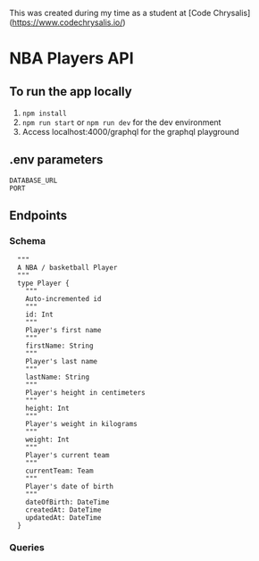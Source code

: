 This was created during my time as a student at [Code Chrysalis] (https://www.codechrysalis.io/)

# NBA Players API

## To run the app locally

1. `npm install`
2. `npm run start` or `npm run dev` for the dev environment
3. Access localhost:4000/graphql for the graphql playground

## .env parameters

```
DATABASE_URL
PORT
```

## Endpoints

### Schema

```
  """
  A NBA / basketball Player
  """
  type Player {
    """
    Auto-incremented id
    """
    id: Int
    """
    Player's first name
    """
    firstName: String
    """
    Player's last name
    """
    lastName: String
    """
    Player's height in centimeters
    """
    height: Int
    """
    Player's weight in kilograms
    """
    weight: Int
    """
    Player's current team
    """
    currentTeam: Team
    """
    Player's date of birth
    """
    dateOfBirth: DateTime
    createdAt: DateTime
    updatedAt: DateTime
  }
```

### Queries
